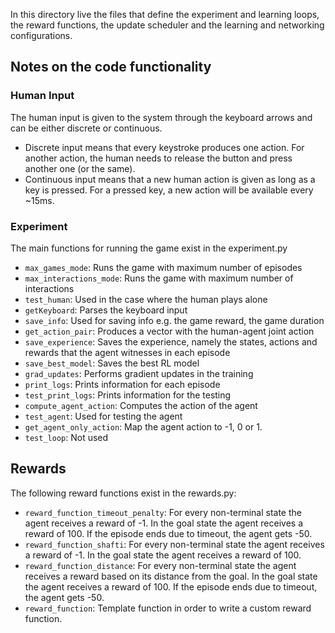 In this directory live the files that define the experiment and learning loops, the reward functions, the update scheduler and the learning and networking configurations.

## Notes on the code functionality

### Human Input
The human input is given to the system through the keyboard arrows and can be either discrete or continuous. 
* Discrete input means that every keystroke produces one action. For another action, the human needs to release the button and press another one (or the same). 
* Continuous input means that a new human action is given as long as a key is pressed. For a pressed key, a new action will be available every ~15ms.

### Experiment
The main functions for running the game exist in the experiment.py
* `max_games_mode`: Runs the game with maximum number of episodes
* `max_interactions_mode`: Runs the game with maximum number of interactions
* `test_human`: Used in the case where the human plays alone
* `getKeyboard`: Parses the keyboard input
* `save_info`: Used for saving info e.g. the game reward, the game duration
* `get_action_pair`: Produces a vector with the human-agent joint action
* `save_experience`: Saves the experience, namely the states, actions and rewards that the agent witnesses in each episode
* `save_best_model`: Saves the best RL model
* `grad_updates`: Performs gradient updates in the training
* `print_logs`: Prints information for each episode
* `test_print_logs`: Prints information for the testing
* `compute_agent_action`: Computes the action of the agent
* `test_agent`: Used for testing the agent
* `get_agent_only_action`: Map the agent action to -1, 0 or 1. 
* `test_loop`: Not used


## Rewards
The following reward functions exist in the rewards.py:
* `reward_function_timeout_penalty`: For every non-terminal state the agent receives a reward of -1. In the goal state the agent receives a reward of 100. If the episode ends due to timeout, the agent gets -50.
* `reward_function_shafti`: For every non-terminal state the agent receives a reward of -1. In the goal state the agent receives a reward of 100.
* `reward_function_distance`: For every non-terminal state the agent receives a reward based on its distance from the goal. In the goal state the agent receives a reward of 100. If the episode ends due to timeout, the agent gets -50.
* `reward_function`: Template function in order to write a custom reward function.




